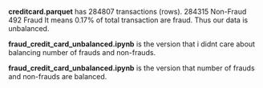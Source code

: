 **creditcard.parquet** has 284807 transactions (rows).
284315 Non-Fraud
492 Fraud
It means 0.17% of total transaction are fraud.
Thus our data is unbalanced.

**fraud_credit_card_unbalanced.ipynb** is the version that i didnt care about balancing number of frauds and non-frauds.

**fraud_credit_card_unbalanced.ipynb** is the version that number of frauds and non-frauds are balanced.
